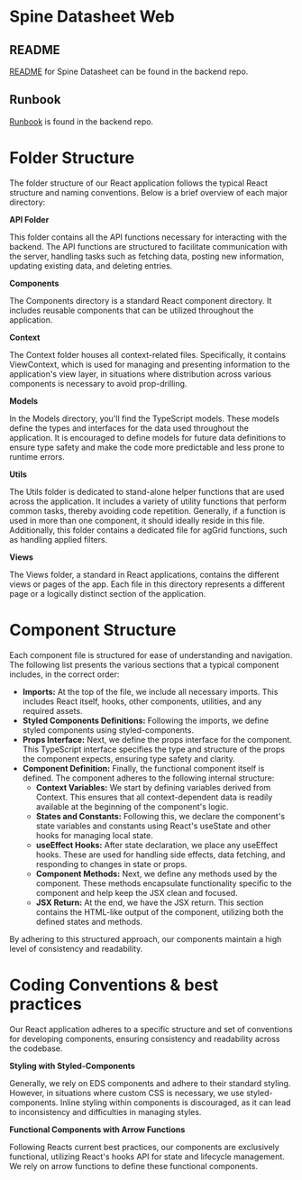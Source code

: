 # Spine Datasheet Web

## README

[README](https://github.com/equinor/spinedatasheetapi/blob/main/README.md) for Spine Datasheet can be found in the backend repo.

## Runbook

[Runbook](https://github.com/equinor/spinedatasheetapi/blob/main/documentation/runbook.md) is found in the backend repo.


# Folder Structure

The folder structure of our React application follows the typical React structure and naming conventions. Below is a brief overview of each major directory:

**API Folder**

This folder contains all the API functions necessary for interacting with the backend. The API functions are structured to facilitate communication with the server, handling tasks such as fetching data, posting new information, updating existing data, and deleting entries. 

**Components**

The Components directory is a standard React component directory. It includes reusable components that can be utilized throughout the application. 

**Context**

The Context folder houses all context-related files. Specifically, it contains ViewContext, which is used for managing and presenting information to the application's view layer, in situations where distribution across various components is necessary to avoid prop-drilling.

**Models**

In the Models directory, you'll find the TypeScript models. These models define the types and interfaces for the data used throughout the application. It is encouraged to define models for future data definitions to ensure type safety and make the code more predictable and less prone to runtime errors. 

**Utils**

The Utils folder is dedicated to stand-alone helper functions that are used across the application. It includes a variety of utility functions that perform common tasks, thereby avoiding code repetition. Generally, if a function is used in more than one component, it should ideally reside in this file. Additionally, this folder contains a dedicated file for agGrid functions, such as handling applied filters.

**Views**

The Views folder, a standard in React applications, contains the different views or pages of the app. Each file in this directory represents a different page or a logically distinct section of the application. 

# Component Structure

Each component file is structured for ease of understanding and navigation. The following list presents the various sections that a typical component includes, in the correct order:


* **Imports:** At the top of the file, we include all necessary imports. This includes React itself, hooks, other components, utilities, and any required assets.
* **Styled Components Definitions:** Following the imports, we define styled components using styled-components. 
* **Props Interface:**
Next, we define the props interface for the component. This TypeScript interface specifies the type and structure of the props the component expects, ensuring type safety and clarity.
* **Component Definition:** Finally, the functional component itself is defined. The component adheres to the following internal structure:
    * **Context Variables:** We start by defining variables derived from Context. This ensures that all context-dependent data is readily available at the beginning of the component's logic.
    * **States and Constants:** Following this, we declare the component's state variables and constants using React's useState and other hooks for managing local state.
    * **useEffect Hooks:** After state declaration, we place any useEffect hooks. These are used for handling side effects, data fetching, and responding to changes in state or props.
    * **Component Methods:** Next, we define any methods used by the component. These methods encapsulate functionality specific to the component and help keep the JSX clean and focused.
    * **JSX Return:** At the end, we have the JSX return. This section contains the HTML-like output of the component, utilizing both the defined states and methods.

By adhering to this structured approach, our components maintain a high level of consistency and readability. 


# Coding Conventions & best practices

Our React application adheres to a specific structure and set of conventions for developing components, ensuring consistency and readability across the codebase.

**Styling with Styled-Components**

Generally, we rely on EDS components and adhere to their standard styling. However, in situations where custom CSS is necessary, we use styled-components. Inline styling within components is discouraged, as it can lead to inconsistency and difficulties in managing styles. 

**Functional Components with Arrow Functions**

Following Reacts current best practices, our components are exclusively functional, utilizing React's hooks API for state and lifecycle management. We rely on arrow functions to define these functional components.